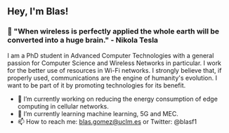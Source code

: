 ## Hey, I'm Blas!

### 💬 "When wireless is perfectly applied the whole earth will be converted into a huge brain." - Nikola Tesla

I am a PhD student in Advanced Computer Technologies with a general passion for Computer Science and Wireless Networks in particular. I work for the better use of resources in Wi-Fi networks. I strongly believe that, if properly used, communications are the engine of humanity's evolution. I want to be part of it by promoting technologies for its benefit. 

- 🔭 I’m currently working on reducing the energy consumption of edge computing in cellular networks.
- 🌱 I’m currently learning machine learning, 5G and MEC.
- 📫 How to reach me: blas.gomez@uclm.es or Twitter: @blasf1
